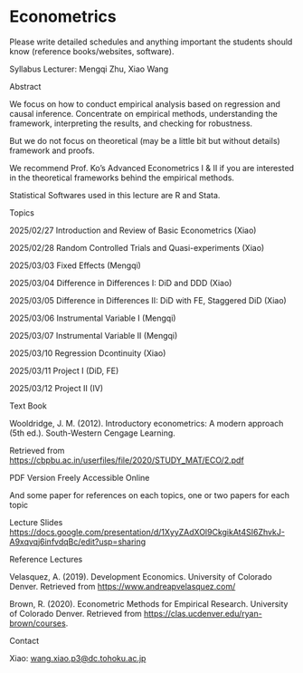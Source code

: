 # Econometrics

Please write detailed schedules and anything important the students should know (reference books/websites, software).

Syllabus
Lecturer: Mengqi Zhu, Xiao Wang

Abstract

We focus on how to conduct empirical analysis based on regression and causal inference.
Concentrate on empirical methods, understanding the framework, interpreting the results, and checking for robustness.

But we do not focus on theoretical (may be a little bit but without details) framework and proofs.

We recommend Prof. Ko’s Advanced Econometrics I & II if you are interested in the theoretical frameworks behind the empirical methods. 

Statistical Softwares used in this lecture are R and Stata.


Topics

2025/02/27 Introduction and Review of Basic Econometrics (Xiao)

2025/02/28 Random Controlled Trials and Quasi-experiments (Xiao)

2025/03/03 Fixed Effects (Mengqi)

2025/03/04 Difference in Differences I: DiD and DDD  (Xiao)

2025/03/05 Difference in Differences II: DiD with FE, Staggered DiD (Xiao)

2025/03/06 Instrumental Variable I (Mengqi)

2025/03/07 Instrumental Variable II (Mengqi)

2025/03/10 Regression Dcontinuity (Xiao)

2025/03/11 Project I (DiD, FE)

2025/03/12 Project II (IV)

Text Book

Wooldridge, J. M. (2012). Introductory econometrics: A modern approach (5th ed.). South-Western Cengage Learning. 

Retrieved from https://cbpbu.ac.in/userfiles/file/2020/STUDY_MAT/ECO/2.pdf

PDF Version Freely Accessible Online

And some paper for references on each topics, one or two papers for each topic

Lecture Slides
https://docs.google.com/presentation/d/1XyyZAdXOl9CkgikAt4SI6ZhvkJ-A9xqvqj6infvdqBc/edit?usp=sharing


Reference Lectures

Velasquez, A. (2019). Development Economics. University of Colorado Denver. Retrieved from https://www.andreapvelasquez.com/

Brown, R. (2020). Econometric Methods for Empirical Research. University of Colorado Denver. Retrieved from https://clas.ucdenver.edu/ryan-brown/courses.

Contact

Xiao: wang.xiao.p3@dc.tohoku.ac.jp





